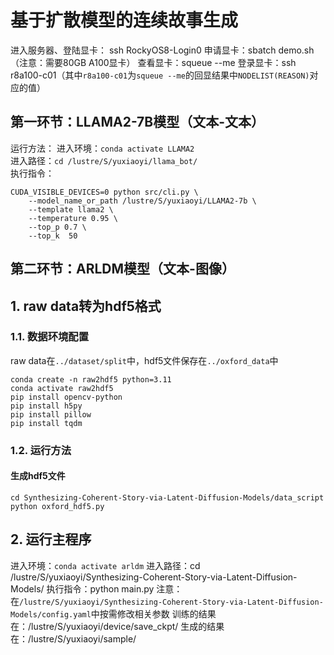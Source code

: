 # 基于扩散模型的连续故事生成
进入服务器、登陆显卡：
ssh RockyOS8-Login0
申请显卡：sbatch demo.sh （注意：需要80GB A100显卡）
查看显卡：squeue --me
登录显卡：ssh r8a100-c01（其中`r8a100-c01`为`squeue --me`的回显结果中`NODELIST(REASON)`对应的值）

## 第一环节：LLAMA2-7B模型（文本-文本）
运行方法：
进入环境：`conda activate LLAMA2`<br>
进入路径：`cd /lustre/S/yuxiaoyi/llama_bot/`<br>
执行指令：
```shell
CUDA_VISIBLE_DEVICES=0 python src/cli.py \
    --model_name_or_path /lustre/S/yuxiaoyi/LLAMA2-7b \
    --template llama2 \
    --temperature 0.95 \
    --top_p 0.7 \
    --top_k  50
```

## 第二环节：ARLDM模型（文本-图像）
## 1. raw data转为hdf5格式
### 1.1. 数据环境配置
raw data在`../dataset/split`中，hdf5文件保存在`../oxford_data`中 <br>
```shell
conda create -n raw2hdf5 python=3.11
conda activate raw2hdf5
pip install opencv-python
pip install h5py
pip install pillow
pip install tqdm
```
### 1.2. 运行方法
#### 生成hdf5文件
`cd Synthesizing-Coherent-Story-via-Latent-Diffusion-Models/data_script` <br>
`python oxford_hdf5.py`

## 2. 运行主程序
进入环境：`conda activate arldm`
进入路径：cd /lustre/S/yuxiaoyi/Synthesizing-Coherent-Story-via-Latent-Diffusion-Models/
执行指令：python main.py
注意：
在`/lustre/S/yuxiaoyi/Synthesizing-Coherent-Story-via-Latent-Diffusion-Models/config.yaml`中按需修改相关参数
训练的结果在：/lustre/S/yuxiaoyi/device/save_ckpt/
生成的结果在：/lustre/S/yuxiaoyi/sample/
